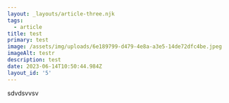 ```yaml
---
layout: _layouts/article-three.njk
tags:
  - article
title: test
primary: test
image: /assets/img/uploads/6e189799-d479-4e8a-a3e5-14de72dfc4be.jpeg
imageAlt: testr
description: test
date: 2023-06-14T10:50:44.984Z
layout_id: '5'
---
```

sdvdsvvsv
